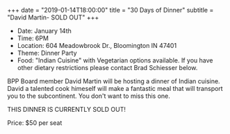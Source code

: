 +++
date = "2019-01-14T18:00:00"
title = "30 Days of Dinner"
subtitle = "David Martin- SOLD OUT"
+++
* Date: January 14th
* Time: 6PM
* Location: 604 Meadowbrook Dr., Bloomington IN 47401
* Theme: Dinner Party
* Food: "Indian Cuisine" with Vegetarian options available. If you have other dietary restrictions please contact Brad Schiesser below.

BPP Board member David Martin will be hosting a dinner of Indian cuisine. David a talented cook himeself will make a fantastic meal that will transport you to the subcontinent. You don't want to miss this one.

THIS DINNER IS CURRENTLY SOLD OUT!

Price: $50 per seat
